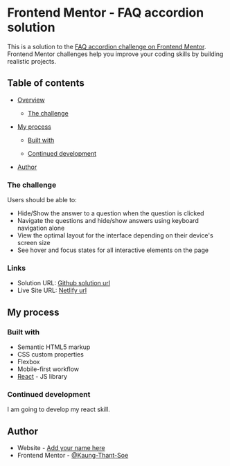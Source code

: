 # Frontend Mentor - FAQ accordion solution

This is a solution to the [FAQ accordion challenge on Frontend Mentor](https://www.frontendmentor.io/challenges/faq-accordion-wyfFdeBwBz). Frontend Mentor challenges help you improve your coding skills by building realistic projects.

## Table of contents

- [Overview](#overview)

  - [The challenge](#the-challenge)

- [My process](#my-process)

  - [Built with](#built-with)

  - [Continued development](#continued-development)

- [Author](#author)

### The challenge

Users should be able to:

- Hide/Show the answer to a question when the question is clicked
- Navigate the questions and hide/show answers using keyboard navigation alone
- View the optimal layout for the interface depending on their device's screen size
- See hover and focus states for all interactive elements on the page

### Links

- Solution URL: [Github solution url](https://github.com/Kaung-Thant-Soe/faq-accordion-main)
- Live Site URL: [Netlify url](https://your-live-site-url.com)

## My process

### Built with

- Semantic HTML5 markup
- CSS custom properties
- Flexbox
- Mobile-first workflow
- [React](https://reactjs.org/) - JS library

### Continued development

I am going to develop my react skill.

## Author

- Website - [Add your name here](https://www.your-site.com)
- Frontend Mentor - [@Kaung-Thant-Soe](https://www.frontendmentor.io/profile/Kaung-Thant-Soe)
